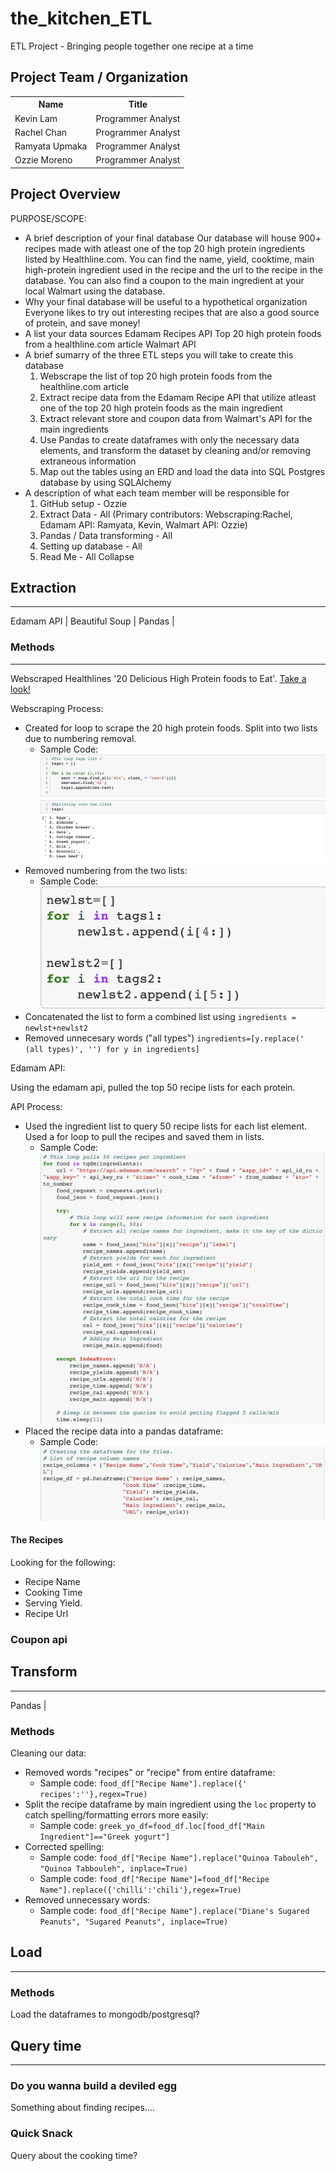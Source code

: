 # the_kitchen_ETL

ETL Project - Bringing people together one recipe at a time

## Project Team / Organization
<table>
  <th>Name</th>
  <th>Title</th>
  <tr>
   <td>Kevin Lam</td>
    <td>Programmer Analyst</td>
  </tr>
   <tr>
    <td>Rachel Chan</td>
    <td>Programmer Analyst</td>
  </tr>
  <tr>
    <td>Ramyata Upmaka</td>
    <td>Programmer Analyst</td>
  </tr>
  <tr>
  </tr>
    <td>Ozzie Moreno</td>
    <td>Programmer Analyst</td>
</table>

## Project Overview

PURPOSE/SCOPE: <br/>

* A brief description of your final database
    Our database will house 900+ recipes made with atleast one of the top 20 high protein ingredients listed by Healthline.com. You can find the name, yield, cooktime, main high-protein ingredient used in the recipe and the url to the recipe in the database. You can also find a coupon to the main ingredient at your local Walmart using the database.
* Why your final database will be useful to a hypothetical organization
    Everyone likes to try out interesting recipes that are also a good source of protein, and save money!
* A list your data sources
    Edamam Recipes API
    Top 20 high protein foods from a healthline.com article
    Walmart API
* A brief sumarry of the three ETL steps you will take to create this database
    1. Webscrape the list of top 20 high protein foods from the healthline.com article
    2. Extract recipe data from the Edamam Recipe API that utilize atleast one of the top 20 high protein foods as the main ingredient
    3. Extract relevant store and coupon data from Walmart's API for the main ingredients
    4. Use Pandas to create dataframes with only the necessary data elements, and transform the dataset by cleaning and/or removing extraneous information
    3. Map out the tables using an ERD and load the data into SQL Postgres database by using SQLAlchemy
* A description of what each team member will be responsible for
    1. GitHub setup - Ozzie
    2. Extract Data - All (Primary contributors: Webscraping:Rachel, Edamam API: Ramyata, Kevin, Walmart API: Ozzie)
    4. Pandas / Data transforming - All
    5. Setting up database - All
    6. Read Me - All
Collapse

<!-- Wanted to get a format down. We can change it as we see fit. - Kevin -->

## Extraction

---

Edamam API | Beautiful Soup | Pandas | <!-- (Insert other tools....) -->

### **Methods**

---

Webscraped Healthlines '20 Delicious High Protein foods to Eat'. [Take a look!](https://www.healthline.com/nutrition/20-delicious-high-protein-foods#TOC_TITLE_HDR_2)

Webscraping Process:
* Created for loop to scrape the 20 high protein foods. Split into two lists due to numbering removal.
  * Sample Code:
![Healthline Scraping](Images/Scraping_code.png)
* Removed numbering from the two lists:
  * Sample Code:
![Number Removal](Images/list_loop.png)
* Concatenated the list to form a combined list using `ingredients = newlst+newlst2`
* Removed unnecesary words ("all types") `ingredients=[y.replace(' (all types)', '') for y in ingredients]`

Edamam API:

Using the edamam api, pulled the top 50 recipe lists for each protein.

API Process:

* Used the ingredient list to query 50 recipe lists for each list element. Used a for loop to pull the recipes and saved them in lists.
  * Sample Code:
![API Query Loop](Images/API_loop.png)
* Placed the recipe data into a pandas dataframe:
  * Sample Code:
![Queries to Dataframe](Images/dataframe_creation.png)

#### **The Recipes**

Looking for the following:

* Recipe Name
* Cooking Time
* Serving Yield.
* Recipe Url
<!-- Any other things we may want -->


### **Coupon api**

## Transform

---

Pandas | <!-- (Other tools if needed) -->

### **Methods**

Cleaning our data:

* Removed words "recipes" or "recipe" from entire dataframe:
  * Sample code: `food_df["Recipe Name"].replace({' recipes':''},regex=True)`
* Split the recipe dataframe by main ingredient using the `loc` property to catch spelling/formatting errors more easily:
  * Sample code: `greek_yo_df=food_df.loc[food_df["Main Ingredient"]=="Greek yogurt"]`
* Corrected spelling:
  * Sample code: `food_df["Recipe Name"].replace("Quinoa Tabouleh", "Quinoa Tabbouleh", inplace=True)`
  * Sample code: `food_df["Recipe Name"]=food_df["Recipe Name"].replace({'chilli':'chili'},regex=True)`
* Removed unnecessary words:
  * Sample code: `food_df["Recipe Name"].replace("Diane's Sugared Peanuts", "Sugared Peanuts", inplace=True)`


## Load

---

### **Methods**

Load the dataframes to mongodb/postgresql?

## Query time

---

<!-- Honestly some things that I quickly thought of. We can do other things. - Kevin -->

### **Do you wanna build a deviled egg**

Something about finding recipes....

### **Quick Snack**

Query about the cooking time?

